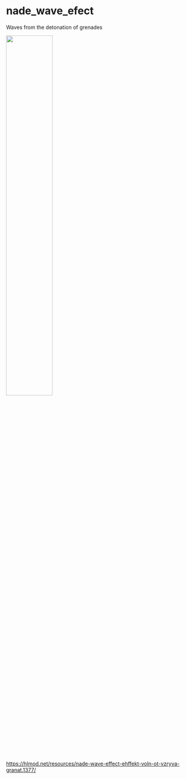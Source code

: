 # nade_wave_efect
Waves from the detonation of grenades

[<img src="https://img.youtube.com/vi/Q0vU6B1R3Iw/0.jpg" width="50%">](https://youtu.be/Q0vU6B1R3Iw)


https://hlmod.net/resources/nade-wave-effect-ehffekt-voln-ot-vzryva-granat.1377/
